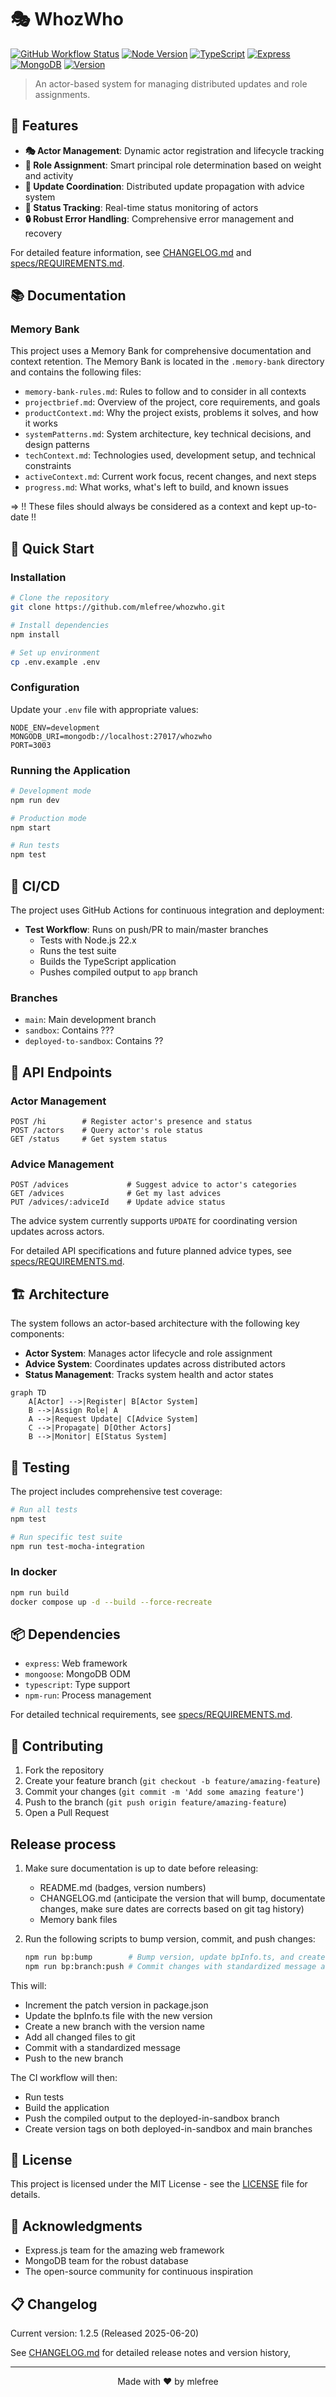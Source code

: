 # 🎭 WhozWho

[![GitHub Workflow Status](https://img.shields.io/github/actions/workflow/status/mlefree/whozwho/ci.yml?style=flat-square)](https://github.com/mlefree/whozwho/actions/workflows/ci.yml)
[![Node Version](https://img.shields.io/badge/node-22.x-brightgreen?style=flat-square&logo=node.js)](https://nodejs.org)
[![TypeScript](https://img.shields.io/badge/TypeScript-5.x-blue?style=flat-square&logo=typescript)](https://www.typescriptlang.org)
[![Express](https://img.shields.io/badge/Express-4.x-black?style=flat-square&logo=express)](https://expressjs.com)
[![MongoDB](https://img.shields.io/badge/MongoDB-4.4+-green?style=flat-square&logo=mongodb)](https://www.mongodb.com)
[![Version](https://img.shields.io/badge/version-1.2.5-blue?style=flat-square)](CHANGELOG.md)

> An actor-based system for managing distributed updates and role assignments.

## 🌟 Features

- **🎭 Actor Management**: Dynamic actor registration and lifecycle tracking
- **👑 Role Assignment**: Smart principal role determination based on weight and activity
- **🔄 Update Coordination**: Distributed update propagation with advice system
- **🎯 Status Tracking**: Real-time status monitoring of actors
- **🔒 Robust Error Handling**: Comprehensive error management and recovery

For detailed feature information, see [CHANGELOG.md](CHANGELOG.md) and [specs/REQUIREMENTS.md](specs/REQUIREMENTS.md).

## 📚 Documentation

### Memory Bank

This project uses a Memory Bank for comprehensive documentation and context retention. The Memory Bank is located in the
`.memory-bank` directory and contains the following files:

- `memory-bank-rules.md`: Rules to follow and to consider in all contexts
- `projectbrief.md`: Overview of the project, core requirements, and goals
- `productContext.md`: Why the project exists, problems it solves, and how it works
- `systemPatterns.md`: System architecture, key technical decisions, and design patterns
- `techContext.md`: Technologies used, development setup, and technical constraints
- `activeContext.md`: Current work focus, recent changes, and next steps
- `progress.md`: What works, what's left to build, and known issues

=> !! These files should always be considered as a context and kept up-to-date !!

## 🚀 Quick Start

### Installation

```bash
# Clone the repository
git clone https://github.com/mlefree/whozwho.git

# Install dependencies
npm install

# Set up environment
cp .env.example .env
```

### Configuration

Update your `.env` file with appropriate values:

```env
NODE_ENV=development
MONGODB_URI=mongodb://localhost:27017/whozwho
PORT=3003
```

### Running the Application

```bash
# Development mode
npm run dev

# Production mode
npm start

# Run tests
npm test
```

## 🔄 CI/CD

The project uses GitHub Actions for continuous integration and deployment:

- **Test Workflow**: Runs on push/PR to main/master branches
    - Tests with Node.js 22.x
    - Runs the test suite
    - Builds the TypeScript application
    - Pushes compiled output to `app` branch

### Branches

- `main`: Main development branch
- `sandbox`: Contains ???
- `deployed-to-sandbox`: Contains ??

## 🎯 API Endpoints

### Actor Management

```http
POST /hi        # Register actor's presence and status
POST /actors    # Query actor's role status
GET /status     # Get system status
```

### Advice Management

```http
POST /advices             # Suggest advice to actor's categories
GET /advices              # Get my last advices
PUT /advices/:adviceId    # Update advice status
```

The advice system currently supports `UPDATE` for coordinating version updates across actors.

For detailed API specifications and future planned advice types,
see [specs/REQUIREMENTS.md](specs/REQUIREMENTS.md#api-requirements).

## 🏗 Architecture

The system follows an actor-based architecture with the following key components:

- **Actor System**: Manages actor lifecycle and role assignment
- **Advice System**: Coordinates updates across distributed actors
- **Status Management**: Tracks system health and actor states

```mermaid
graph TD
    A[Actor] -->|Register| B[Actor System]
    B -->|Assign Role| A
    A -->|Request Update| C[Advice System]
    C -->|Propagate| D[Other Actors]
    B -->|Monitor| E[Status System]
```

## 🧪 Testing

The project includes comprehensive test coverage:

```bash
# Run all tests
npm test

# Run specific test suite
npm run test-mocha-integration
```

### In docker

```bash
npm run build
docker compose up -d --build --force-recreate
```

## 📦 Dependencies

- `express`: Web framework
- `mongoose`: MongoDB ODM
- `typescript`: Type support
- `npm-run`: Process management

For detailed technical requirements, see [specs/REQUIREMENTS.md](specs/REQUIREMENTS.md#technical-requirements).

## 🤝 Contributing

1. Fork the repository
2. Create your feature branch (`git checkout -b feature/amazing-feature`)
3. Commit your changes (`git commit -m 'Add some amazing feature'`)
4. Push to the branch (`git push origin feature/amazing-feature`)
5. Open a Pull Request

## Release process

1. Make sure documentation is up to date before releasing:
    - README.md (badges, version numbers)
    - CHANGELOG.md (anticipate the version that will bump, documentate changes, make sure dates are corrects based on
      git tag history)
    - Memory bank files

2. Run the following scripts to bump version, commit, and push changes:
   ```bash
   npm run bp:bump        # Bump version, update bpInfo.ts, and create a new branch
   npm run bp:branch:push # Commit changes with standardized message and push
   ```

This will:

- Increment the patch version in package.json
- Update the bpInfo.ts file with the new version
- Create a new branch with the version name
- Add all changed files to git
- Commit with a standardized message
- Push to the new branch

The CI workflow will then:

- Run tests
- Build the application
- Push the compiled output to the deployed-in-sandbox branch
- Create version tags on both deployed-in-sandbox and main branches

## 📄 License

This project is licensed under the MIT License - see the [LICENSE](LICENSE) file for details.

## 🙏 Acknowledgments

- Express.js team for the amazing web framework
- MongoDB team for the robust database
- The open-source community for continuous inspiration

## 📋 Changelog

Current version: 1.2.5 (Released 2025-06-20)

See [CHANGELOG.md](CHANGELOG.md) for detailed release notes and version history,

---

<p align="center">Made with ❤️ by mlefree</p>
